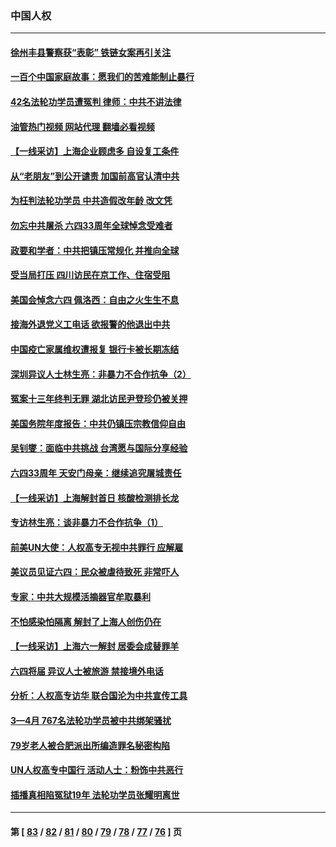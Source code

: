### 中国人权
---
#### [徐州丰县警察获“表彰” 铁链女案再引关注](../../pages/ncid278/n13753946.md?06072045) 
#### [一百个中国家庭故事：愿我们的苦难能制止暴行](../../pages/ncid278/n13753117.md?06072045) 
#### [42名法轮功学员遭冤判 律师：中共不讲法律](../../pages/ncid278/n13753469.md?06072045) 
#### [油管热门视频 网站代理 翻墙必看视频](http://209.222.30.114:81/youtube.html?06072045)
#### [【一线采访】上海企业顾虑多 自设复工条件](../../pages/ncid278/n13753011.md?06072045) 
#### [从“老朋友”到公开谴责 加国前高官认清中共](../../pages/ncid278/n13753035.md?06072045) 
#### [为枉判法轮功学员 中共造假改年龄 改文凭](../../pages/ncid278/n13752835.md?06072045) 
#### [勿忘中共屠杀 六四33周年全球悼念受难者](../../pages/ncid278/n13752461.md?06072045) 
#### [政要和学者：中共把镇压常规化 并推向全球](../../pages/ncid278/n13752426.md?06072045) 
#### [受当局打压 四川访民在京工作、住宿受阻](../../pages/ncid278/n13752175.md?06072045) 
#### [美国会悼念六四 佩洛西：自由之火生生不息](../../pages/ncid278/n13752143.md?06072045) 
#### [接海外退党义工电话 欲报警的他退出中共](../../pages/ncid278/n13750442.md?06072045) 
#### [中国疫亡家属维权遭报复 银行卡被长期冻结](../../pages/ncid278/n13751725.md?06072045) 
#### [深圳异议人士林生亮：非暴力不合作抗争（2）](../../pages/ncid278/n13750498.md?06072045) 
#### [冤案十三年终判无罪 湖北访民尹登珍仍被关押](../../pages/ncid278/n13751517.md?06072045) 
#### [美国务院年度报告：中共仍镇压宗教信仰自由](../../pages/ncid278/n13751412.md?06072045) 
#### [吴钊燮：面临中共挑战 台湾愿与国际分享经验](../../pages/ncid278/n13751416.md?06072045) 
#### [六四33周年 天安门母亲：继续追究屠城责任](../../pages/ncid278/n13750546.md?06072045) 
#### [【一线采访】上海解封首日 核酸检测排长龙](../../pages/ncid278/n13750566.md?06072045) 
#### [专访林生亮：谈非暴力不合作抗争（1）](../../pages/ncid278/n13750497.md?06072045) 
#### [前美UN大使：人权高专无视中共罪行 应解雇](../../pages/ncid278/n13750132.md?06072045) 
#### [美议员见证六四：民众被虐待致死 非常吓人](../../pages/ncid278/n13750329.md?06072045) 
#### [专家：中共大规模活摘器官牟取暴利](../../pages/ncid278/n13750389.md?06072045) 
#### [不怕感染怕隔离 解封了上海人创伤仍在](../../pages/ncid278/n13750182.md?06072045) 
#### [【一线采访】上海六一解封 居委会成替罪羊](../../pages/ncid278/n13749617.md?06072045) 
#### [六四将届 异议人士被旅游 禁接境外电话](../../pages/ncid278/n13749623.md?06072045) 
#### [分析：人权高专访华 联合国沦为中共宣传工具](../../pages/ncid278/n13748860.md?06072045) 
#### [3—4月 767名法轮功学员被中共绑架骚扰](../../pages/ncid278/n13732751.md?06072045) 
#### [79岁老人被合肥派出所编造罪名秘密构陷](../../pages/ncid278/n13748602.md?06072045) 
#### [UN人权高专中国行 活动人士：粉饰中共恶行](../../pages/ncid278/n13748834.md?06072045) 
#### [插播真相陷冤狱19年 法轮功学员张耀明离世](../../pages/ncid278/n13748009.md?06072045) 

---
#### 第 [ [83](./83.md?06072045) / [82](./82.md?06072045) / [81](./81.md?06072045) / [80](./80.md?06072045) / [79](./79.md?06072045) / [78](./78.md?06072045) / [77](./77.md?06072045) / [76](./76.md?06072045) ] 页
